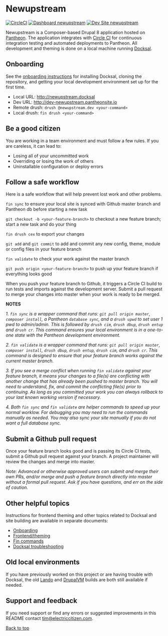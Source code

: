 # Newupstream

[![CircleCI](https://circleci.com/gh/electriccitizen/newupstream.svg?style=shield)](https://circleci.com/gh/electriccitizen/newupstream)
[![Dashboard newupstream](https://img.shields.io/badge/dashboard-newupstream-yellow.svg)](https://dashboard.pantheon.io/sites/9ec12d94-c804-44b7-968e-166a0b49fdc0#dev/code)
[![Dev Site newupstream](https://img.shields.io/badge/site-newupstream-blue.svg)](http://dev-newupstream.pantheonsite.io/)

Newupstream is a Composer-based Drupal 8 application hosted on [Pantheon](http://dashboard.getpantheon.com). The application integrates with [Circle CI](https://circleci.com/dashboard) for continuous integration testing and automated deployments to Pantheon. All development and theming is done on a local machine running [Docksal](https://docs.docksal.io). 

## Onboarding

See the [onboarding instructions](docs/ONBOARD.md) for installing Docksal, cloning the repository, and getting your local development environment set up for the first time.

* Local URL: http://newupstream.docksal
* Dev URL: http://dev-newupstream.pantheonsite.io
* Remote drush: ```drush @newupstream.dev <your-command>```
* Local drush: ```fin drush <your-command>```


## Be a good citizen

You are working in a team environment and must follow a few rules. If you are careless, it can lead to:

* Losing all of your uncommitted work
* Overriding or losing the work of others
* Uninstallable configuration or deploy errors


## Follow a safe workflow

Here is a safe workflow that will help prevent lost work and other problems.

```fin sync``` to ensure your local site is synced with Github master branch and Pantheon db before starting a new task

```git checkout -b <your-feature-branch>``` to checkout a new feature branch; start a new task and do your thing

```fin drush cex``` to export your changes

```git add``` and ```git commit``` to add and commit any new config, theme, module or config files in your feature branch

```fin validate``` to check your work against the master branch

```git push origin <your-feature-branch>``` to push up your feature branch if everything looks good

When you push your feature branch to Github, it triggers a Circle CI build to run tests and imports against the development server. Submit a pull request to merge your changes into master when your work is ready to be merged.

**NOTES**

*1. ```fin sync``` is a wrapper command that runs: ```git pull origin master```, ```composer install```, a Pantheon ```database sync```, and a ```drush upwd``` to set user 1 pwd to admin/admin. This is followed by ```drush cim```, ```drush dbup```, ```drush entup``` and ```drush cr```. This command ensures your local environment is in a one-to-one state with the Pantheon development environment.*

*2. ```fin validate``` is a wrapper command that runs: ```git pull origin master```, ```composer install```, ```drush dbup```, ```drush entup```, ```drush cim```, and ```drush cr```. This command is designed to ensure that your feature branch works against the current master branch.*

*3. If you see a merge conflict when running ```fin validate``` against your feature branch, it means your changes to a file(s) are conflicting with another change that has already been pushed to master branch. You will need to understand, fix, and commit the conflicting file(s) prior to continuing. As long as you committed your work you can always rollback to your last known working version if necessary.*

*4. Both ```fin sync``` and ```fin validate``` are  helper commands to speed up your normal worklow. For debugging you may need to run the commands manually as needed. You may also sync your site manually if you do not want a full database sync.*

## Submit a Github pull request

Once your feature branch looks good and is passing its Circle CI tests, submit a Github pull request against your branch. A project maintainer will review the changes and merge into master.

*Note: Advanced or otherwise approved users can submit and merge their own PRs, and/or merge and push a feature branch directly into master without a formal pull request. Ask if you have questions, and err on the side of caution.*


## Other helpful topics

Instructions for frontend theming and other topics related to Docksal and site building are available in separate documents:

* [Onboarding](docs/ONBOARD.md)
* [Frontend/theming](docs/THEME.md)
* [Fin commands](https://docs.docksal.io/en/develop/fin/fin/)
* [Docksal troubleshooting](https://docs.docksal.io/en/develop/troubleshooting/)

## Old local environments

If you have previously worked on this project or are having trouble with Docksal, the old [Lando](docs/LANDO.md) and [DrupalVM](docs/DRUPALVM.md) builds are both still available if needed.


## Support and feedback

If you need support or find any errors or suggested improvements in this README contact <tim@electriccitizen.com>.

[Back to top](#newupstream)
